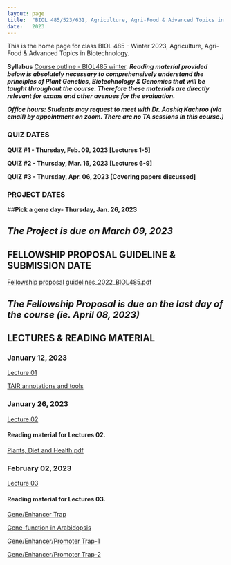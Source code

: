 ```yaml
---
layout: page
title:  "BIOL 485/523/631, Agriculture, Agri-Food & Advanced Topics in Biotechnology, Winter 2023"
date:   2023
---
```

This is the home page for class BIOL 485 - Winter 2023, Agriculture, Agri-Food & Advanced Topics in Biotechnology.

**Syllabus**
[Course outline - BIOL485 winter](https://github.com/kachroolab/kachroolab/files/10403538/BIOL485-523-631.course.outline_Winter2023.pdf). 
**_Reading material provided below is absolutely necessary to comprehensively understand the principles of Plant Genetics, Biotechnology & Genomics that will be taught throughout the course. Therefore these materials are directly relevant for exams and other avenues for the evaluation._** 

**_Office hours: Students may request to meet with Dr. Aashiq Kachroo (via email) by appointment on zoom. There are no TA sessions in this course.)_**

### **QUIZ DATES**

**QUIZ #1 - Thursday, Feb. 09, 2023 [Lectures 1-5]** 

**QUIZ #2 - Thursday, Mar. 16, 2023 [Lectures 6-9]** 

**QUIZ #3 - Thursday, Apr. 06, 2023 [Covering papers discussed]** 

### **PROJECT DATES**

##**Pick a gene day- Thursday, Jan. 26, 2023** 

## **_The Project is due on March 09, 2023_**

## **FELLOWSHIP PROPOSAL GUIDELINE & SUBMISSION DATE**

[Fellowship proposal guidelines_2022_BIOL485.pdf](https://github.com/kachroolab/kachroolab/files/10429383/Fellowship.proposal.guidelines.pdf)

## **_The Fellowship Proposal is due on the last day of the course (ie. April 08, 2023)_**

## **LECTURES & READING MATERIAL**

### **January 12, 2023**

[Lecture 01](https://github.com/kachroolab/kachroolab/files/10429400/Week1_01122023.pdf)

[TAIR annotations and tools](https://github.com/kachroolab/kachroolab/files/4072467/TAIR.pdf)

### **January 26, 2023**

[Lecture 02](https://github.com/kachroolab/kachroolab/files/10510278/Week2_01192023.pdf) 

#### Reading material for Lectures 02.

[Plants, Diet and Health.pdf](https://github.com/kachroolab/kachroolab/files/4104744/Plants.Diet.and.Health.pdf)

### **February 02, 2023**

[Lecture 03](https://github.com/kachroolab/kachroolab/files/10570267/Week4_02012023.pdf) 

#### Reading material for Lectures 03.

[Gene/Enhancer Trap](https://haseloff.plantsci.cam.ac.uk/tools/gal4system/page138.html)

[Gene-function in Arabidopsis](https://github.com/kachroolab/kachroolab/files/4166942/Plant.gene-Function.approaches.pdf)

[Gene/Enhancer/Promoter Trap-1](https://www.ncbi.nlm.nih.gov/pmc/articles/PMC149045/)

[Gene/Enhancer/Promoter Trap-2](https://github.com/kachroolab/kachroolab/files/7996986/Enhancer_Gene_trap.pdf)






